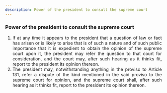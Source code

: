 ```yaml
---
description: Power of the president to consult the supreme court
---
```


### Power of the president to consult the supreme court

1. <div style="text-align: justify"> If at any time it appears to the president that a question of law or fact has arisen or is likely to arise that is of such a nature and of such public importance that it is expedient to obtain the opinion of the supreme court upon it, the president may refer the question to that court for consideration, and the court may, after such hearing as it thinks fit, report to the president its opinion thereon.
2. <div style="text-align: justify"> The president may, notwithstanding anything in the proviso to Article 131, refer a dispute of the kind mentioned in the said proviso to the supreme court for opinion, and the supreme court shall, after such hearing as it thinks fit, report to the president its opinion thereon.

